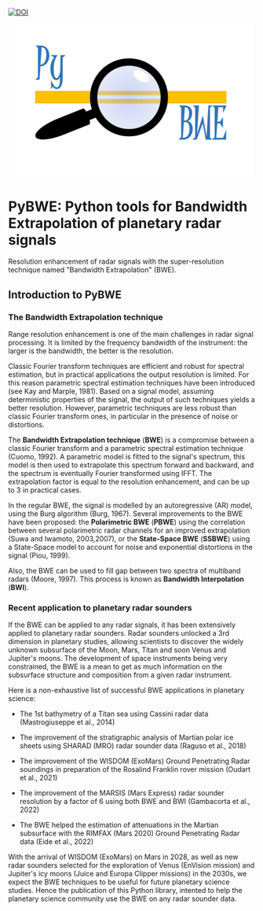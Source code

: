 [![DOI](https://zenodo.org/badge/724105763.svg)](https://zenodo.org/doi/10.5281/zenodo.10259072)

[<img src="https://github.com/NicOudart/PyBWE/raw/main/Logo_PyBWE.png" width="500"/>](Logo_PyBWE.png)

# PyBWE: Python tools for Bandwidth Extrapolation of planetary radar signals

Resolution enhancement of radar signals with the super-resolution technique named "Bandwidth Extrapolation" (BWE).

## Introduction to PyBWE

### The Bandwidth Extrapolation technique

Range resolution enhancement is one of the main challenges in radar signal processing. It is limited by the frequency 
bandwidth of the instrument: the larger is the bandwidth, the better is the resolution. 

Classic Fourier transform techniques are efficient and robust for spectral estimation, but in practical applications 
the output resolution is limited. For this reason parametric spectral estimation techniques have been introduced (see 
Kay and Marple, 1981). Based on a signal model, assuming deterministic properties of the signal, the output of such 
techniques yields a better resolution. However, parametric techniques are less robust than classic Fourier transform 
ones, in particular in the presence of noise or distortions.

The **Bandwidth Extrapolation technique** (**BWE**) is a compromise between a classic Fourier transform and a 
parametric spectral estimation technique (Cuomo, 1992). A parametric model is fitted to the signal's spectrum, this 
model is then used to extrapolate this spectrum forward and backward, and the spectrum is eventually Fourier 
transformed using IFFT.
The extrapolation factor is equal to the resolution enhancement, and can be up to 3 in practical cases.

In the regular BWE, the signal is modelled by an autoregressive (AR) model, using the Burg algorithm (Burg, 1967). 
Several improvements to the BWE have been proposed: the **Polarimetric BWE** (**PBWE**) using the correlation between several 
polarimetric radar channels for an improved extrapolation (Suwa and Iwamoto, 2003,2007), or the **State-Space BWE** 
(**SSBWE**) using a State-Space model to account for noise and exponential distortions in the signal (Piou, 1999).

Also, the BWE can be used to fill gap between two spectra of multiband radars (Moore, 1997). This process is known as
**Bandwidth Interpolation** (**BWI**).

### Recent application to planetary radar sounders

If the BWE can be applied to any radar signals, it has been extensively applied to planetary radar sounders. 
Radar sounders unlocked a 3rd dimension in planetary studies, allowing scientists to discover the widely unknown 
subsurface of the Moon, Mars, Titan and soon Venus and Jupiter's moons. The development of space instruments being 
very constrained, the BWE is a mean to get as much information on the subsurface structure and composition from a 
given radar instrument.
 
Here is a non-exhaustive list of successful BWE applications in planetary science:

* The 1st bathymetry of a Titan sea using Cassini radar data (Mastrogiuseppe et al., 2014)

* The improvement of the stratigraphic analysis of Martian polar ice sheets using SHARAD (MRO) radar sounder data (Raguso et al., 2018)

* The improvement of the WISDOM (ExoMars) Ground Penetrating Radar soundings in preparation of the Rosalind Franklin rover mission (Oudart et al., 2021)

* The improvement of the MARSIS (Mars Express) radar sounder resolution by a factor of 6 using both BWE and BWI (Gambacorta et al., 2022)

* The BWE helped the estimation of attenuations in the Martian subsurface with the RIMFAX (Mars 2020) Ground Penetrating Radar data (Eide et al., 2022)

With the arrival of WISDOM (ExoMars) on Mars in 2028, as well as new radar sounders selected for the exploration of 
Venus (EnVision mission) and Jupiter's icy moons (Juice and Europa Clipper missions) in the 2030s, we expect the BWE 
techniques to be useful for future planetary science studies. Hence the publication of this Python library, intented 
to help the planetary science community use the BWE on any radar sounder data.
